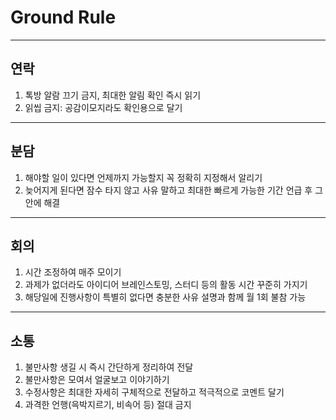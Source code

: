 # Ground Rule

---
## 연락
1. 톡방 알람 끄기 금지, 최대한 알림 확인 즉시 읽기
2. 읽씹 금지: 공감이모지라도 확인용으로 달기

---
## 분담
1. 해야할 일이 있다면 언제까지 가능할지 꼭 정확히 지정해서 알리기
2. 늦어지게 된다면 잠수 타지 않고 사유 말하고     최대한 빠르게 가능한 기간 언급 후 그 안에 해결

---
## 회의
1. 시간 조정하여 매주 모이기
2. 과제가 없더라도 아이디어 브레인스토밍, 스터디 등의 활동 시간 꾸준히 가지기
3. 해당일에 진행사항이 특별히 없다면 충분한 사유 설명과 함께 월 1회 불참 가능

---
## 소통
1. 불만사항 생길 시 즉시 간단하게 정리하여 전달
2. 불만사항은 모여서 얼굴보고 이야기하기
3. 수정사항은 최대한 자세히 구체적으로 전달하고 적극적으로 코멘트 달기
4. 과격한 언행(윽박지르기, 비속어 등) 절대 금지
